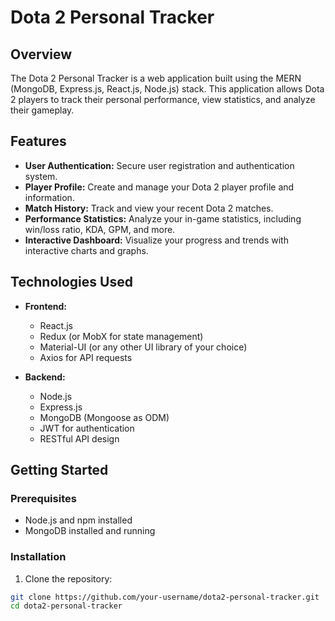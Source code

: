 # Dota 2 Personal Tracker

## Overview

The Dota 2 Personal Tracker is a web application built using the MERN (MongoDB, Express.js, React.js, Node.js) stack. This application allows Dota 2 players to track their personal performance, view statistics, and analyze their gameplay.

## Features

- **User Authentication:** Secure user registration and authentication system.
- **Player Profile:** Create and manage your Dota 2 player profile and information.
- **Match History:** Track and view your recent Dota 2 matches.
- **Performance Statistics:** Analyze your in-game statistics, including win/loss ratio, KDA, GPM, and more.
- **Interactive Dashboard:** Visualize your progress and trends with interactive charts and graphs.

## Technologies Used

- **Frontend:**
  - React.js
  - Redux (or MobX for state management)
  - Material-UI (or any other UI library of your choice)
  - Axios for API requests

- **Backend:**
  - Node.js
  - Express.js
  - MongoDB (Mongoose as ODM)
  - JWT for authentication
  - RESTful API design

## Getting Started

### Prerequisites

- Node.js and npm installed
- MongoDB installed and running

### Installation

1. Clone the repository:

``` bash
git clone https://github.com/your-username/dota2-personal-tracker.git
cd dota2-personal-tracker
```
